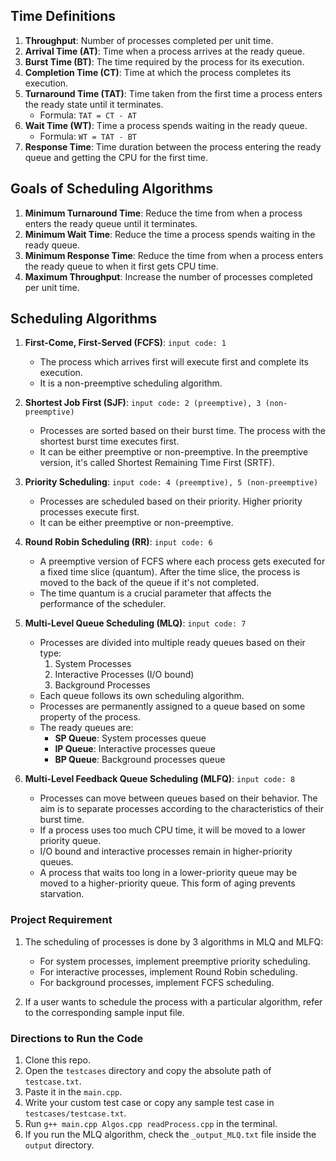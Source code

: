## Time Definitions

1. **Throughput**: Number of processes completed per unit time.
2. **Arrival Time (AT)**: Time when a process arrives at the ready queue.
3. **Burst Time (BT)**: The time required by the process for its execution.
4. **Completion Time (CT)**: Time at which the process completes its execution.
5. **Turnaround Time (TAT)**: Time taken from the first time a process enters the ready state until it terminates.
   - Formula: `TAT = CT - AT`
6. **Wait Time (WT)**: Time a process spends waiting in the ready queue.
   - Formula: `WT = TAT - BT`
7. **Response Time**: Time duration between the process entering the ready queue and getting the CPU for the first time.

## Goals of Scheduling Algorithms

1. **Minimum Turnaround Time**: Reduce the time from when a process enters the ready queue until it terminates.
2. **Minimum Wait Time**: Reduce the time a process spends waiting in the ready queue.
3. **Minimum Response Time**: Reduce the time from when a process enters the ready queue to when it first gets CPU time.
4. **Maximum Throughput**: Increase the number of processes completed per unit time.

## Scheduling Algorithms

1. **First-Come, First-Served (FCFS)**: `input code: 1`
   - The process which arrives first will execute first and complete its execution.
   - It is a non-preemptive scheduling algorithm.

2. **Shortest Job First (SJF)**: `input code: 2 (preemptive), 3 (non-preemptive)`
   - Processes are sorted based on their burst time. The process with the shortest burst time executes first.
   - It can be either preemptive or non-preemptive. In the preemptive version, it's called Shortest Remaining Time First (SRTF).

3. **Priority Scheduling**: `input code: 4 (preemptive), 5 (non-preemptive)`
   - Processes are scheduled based on their priority. Higher priority processes execute first.
   - It can be either preemptive or non-preemptive.

4. **Round Robin Scheduling (RR)**: `input code: 6`
   - A preemptive version of FCFS where each process gets executed for a fixed time slice (quantum). After the time slice, the process is moved to the back of the queue if it's not completed.
   - The time quantum is a crucial parameter that affects the performance of the scheduler.

5. **Multi-Level Queue Scheduling (MLQ)**: `input code: 7`
   - Processes are divided into multiple ready queues based on their type:
     1. System Processes
     2. Interactive Processes (I/O bound)
     3. Background Processes
   - Each queue follows its own scheduling algorithm.
   - Processes are permanently assigned to a queue based on some property of the process.
   - The ready queues are:
     - **SP Queue**: System processes queue
     - **IP Queue**: Interactive processes queue
     - **BP Queue**: Background processes queue

6. **Multi-Level Feedback Queue Scheduling (MLFQ)**: `input code: 8`
   - Processes can move between queues based on their behavior. The aim is to separate processes according to the characteristics of their burst time.
   - If a process uses too much CPU time, it will be moved to a lower priority queue.
   - I/O bound and interactive processes remain in higher-priority queues.
   - A process that waits too long in a lower-priority queue may be moved to a higher-priority queue. This form of aging prevents starvation.

### Project Requirement

1. The scheduling of processes is done by 3 algorithms in MLQ and MLFQ:
   - For system processes, implement preemptive priority scheduling.
   - For interactive processes, implement Round Robin scheduling.
   - For background processes, implement FCFS scheduling.

2. If a user wants to schedule the process with a particular algorithm, refer to the corresponding sample input file.

### Directions to Run the Code

1. Clone this repo.
2. Open the `testcases` directory and copy the absolute path of `testcase.txt`.
3. Paste it in the `main.cpp`.
4. Write your custom test case or copy any sample test case in `testcases/testcase.txt`.
5. Run `g++ main.cpp Algos.cpp readProcess.cpp` in the terminal.
6. If you run the MLQ algorithm, check the `_output_MLQ.txt` file inside the `output` directory.
